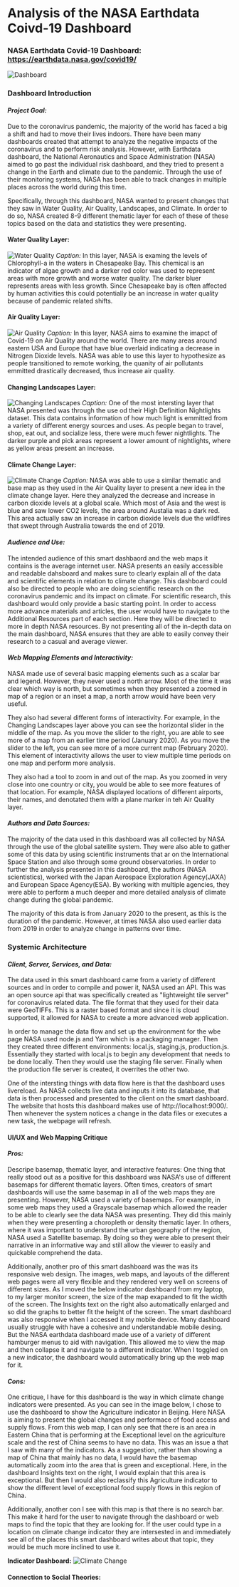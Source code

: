 # Analysis of the NASA Earthdata Coivd-19 Dashboard
### **NASA Earthdata Covid-19 Dashboard:** https://earthdata.nasa.gov/covid19/

![Dashboard](https://github.com/dhritiy/458Final_Essay/blob/main/img/Intro%20Image.PNG?raw=true)

### **Dashboard Introduction**
#### ***Project Goal:***
Due to the coronavirus pandemic, the majority of the world has faced a big a shift and had to move their lives indoors. There have been many dashboards created that attempt to analyze the negative impacts of the coronavirus and to perform risk analysis. However, with Earthdata dashboard, the National Aeronautics and Space Administration (NASA) aimed to go past the individual risk dashboard, and they tried to present a change in the Earth and climate due to the pandemic. Through the use of their monitoring systems, NASA has been able to track changes in multiple places across the world during this time.

Specifically, through this dashboard, NASA wanted to present changes that they saw in Water Quality, Air Quality, Landscapes, and Climate. In order to do so, NASA created 8-9 different thematic layer for each of these of these topics based on the data and statistics they were presenting.

#### **Water Quality Layer:**
![Water Quality](https://github.com/dhritiy/458Final_Essay/blob/main/img/Water%20Quality.PNG?raw=true)
*Caption:* In this layer, NASA is examing the levels of Chlorophyll-a in the waters in Chesapeake Bay. This chemical is an indicator of algae growth and a darker red color was used to represent areas with more growth and worse water quality. The darker bluer represents areas with less growth.  Since Chesapeake bay is often affected by human activities this could potentially be an increase in water quality because of pandemic related shifts.

#### **Air Quality Layer:**
![Air Quality](https://github.com/dhritiy/458Final_Essay/blob/main/img/Air%20Quality.PNG?raw=true)
*Caption:* In this layer, NASA aims to examine the imapct of Covid-19 on Air Quality around the world. There are many areas around eastern USA and Europe that have blue overlaid indicating a decrease in Nitrogen Dioxide levels. NASA was able to use this layer to hypothesize as people transitioned to remote working, the quanity of air pollutants emmitted drastically decreased, thus increase air quality.


#### **Changing Landscapes Layer:**
![Changing Landscapes](https://github.com/dhritiy/458Final_Essay/blob/main/img/Changing%20Land%20Scapes.PNG?raw=true)
*Caption:* One of the most intersting layer that NASA presented was through the use od their High Definition Nightlights dataset. This data contains information of how much light is emmitted from a variety of different energy sources and uses. As people began to travel, shop, eat out, and socialize less, there were much fewer nightlights. The darker purple and pick areas represent a lower amount of nightlights, where as yellow areas present an increase.


#### **Climate Change Layer:**
![Climate Change](https://github.com/dhritiy/458Final_Essay/blob/main/img/Climate%20Change.PNG?raw=true)
*Caption:* NASA was able to use a similar thematic and base map as they used in the Air Quality layer to present a new idea in the climate change layer. Here they analyzed the decrease and increase in carbon dioxide levels at a global scale. Which most of Asia and the west is blue and saw lower CO2 levels, the area around Austalia was a dark red. This area actually saw an increase in carbon dioxide levels due the wildfires that swept through Australia towards the end of 2019.

#### ***Audience and Use:***
The intended audience of this smart dashbaord and the web maps it contains is the average internet user. NASA presents an easily accessible and readable dahsboard and makes sure to clearly explain all of the data and scientific elements in relation to climate change. This dashboard could also be directed to people who are doing scientific research on the coronavirus pandemic and its impact on climate. For scientific research, this dashboard would only provide a basic starting point. In order to access more advance materials and articles, the user would have to navigate to the Additional Resources part of each section. Here they will be directed to more in depth NASA resources. By not presenting all of the in-depth data on the main dashboard, NASA ensures that they are able to easily convey their research to a casual and average viewer.

#### ***Web Mapping Elements and Interactivity:***
NASA made use of several basic mapping elements such as a scalar bar and legend. However, they never used a north arrow. Most of the time it was clear which way is north, but sometimes when they presented a zoomed in map of a region or an inset a map, a north arrow would have been very useful.

They also had several different forms of interactivity. For example, in the Changing Landscapes layer above you can see the horizontal slider in the middle of the map. As you move the slider to the right, you are able to see more of a map from an earlier time period (January 2020). As you move the slider to the left, you can see more of a more current map (February 2020). This element of interactivity allows the user to view multiple time periods on one map and perform more analysis.

They also had a tool to zoom in and out of the map. As you zoomed in very close into one country or city, you would be able to see more features of that location. For example, NASA displayed locations of different airports, their names, and denotated them with a plane marker in teh Air Quality layer.

#### ***Authors and Data Sources:***
The majority of the data used in this dashboard was all collected by NASA through the use of the global satellite system. They were also able to gather some of this data by using scientific instruments that ar on the International Space Station and also through some ground observatories. In order to further the analysis presented in this dashboard, the authors (NASA scientistics), worked with the Japan Aerospace Exploration Agency(JAXA) and European Space Agency(ESA). By working with multiple agencies, they were able to perform a much deeper and more detailed analysis of climate change during the global pandemic.

The majority of this data is from January 2020 to the present, as this is the duration of the pandemic. However, at times NASA also used earlier data from 2019 in order to analyze change in patterns over time.



### **Systemic Architecture**
#### ***Client, Server, Services, and Data:***
The data used in this smart dashboard came from a variety of different sources and in order to compile and power it, NASA used an API. This was an open source api that was specifically created as "lightweight tile server" for coronavirus related data. The file format that they used for their data were GeoTIFFs. This is a raster based format and since it is cloud supported, it allowed for NASA to create a more advanced web application.

In order to manage the data flow and set up the environment for the wbe page NASA used node.js and Yarn which is a packaging manager. Then they created three different environments: local.js, staging.js, production.js. Essentially they started with local.js to begin any development that needs to be done locally. Then they would use the staging file server. Finally when the production file server is created, it overrites the other two.

One of the intersting things with data flow here is that the dashboard uses livereload. As NASA collects live data and inputs it into its database, that data is then processed and presented to the client on the smart dashboard. The website that hosts this dashboard makes use of http://localhost:9000/. Then whenever the system notices a change in the data files or executes a new task, the webpage will refresh.


#### **UI/UX and Web Mapping Critique**
#### ***Pros:***
Descripe basemap, thematic layer, and interactive features:
One thing that really stood out as a positive for this dashboard was NASA's use of different basemaps for different thematic layers. Often times, creators of smart dashboards will use the same basemap in all of the web maps they are presenting. However, NASA used a variety of basemaps. For example, in some web maps they used a Grayscale basemap which allowed the reader to be able to clearly see the data NASA was presenting. They did this mainly when they were presenting a choropleth or density thematic layer. In others, where it was important to understand the urban geography of the region, NASA used a Satellite basemap. By doing so they were able to present their narrative in an informative way and still allow the viewer to easily and quickable comprehend the data.

Additionally, another pro of this smart dashboard was the was its responsive web design. The images, web maps, and layouts of the different web pages were all very flexible and they rendered very well on screens of different sizes. As I moved the below indicator dashboard from my laptop, to my larger monitor screen, the size of the map exapanded to fit the width of the screen. The Insights text on the right also automatically enlarged and so did the graphs to better fit the height of the screen. The smart dashboard was also responsive when I accessed it my mobile device. Many dashboard usually struggle with have a cohesive and understandable mobile desing. But the NASA earthdata dashboard made use of a variety of different hamburger menus to aid with navigation. This allowed me to view the map and then collapse it and navigate to a different indicator. When I toggled on a new indicator, the dashboard would automatically bring up the web map for it.

#### ***Cons:***
One critique, I have for this dashboard is the way in which climate change indicators were presented. As you can see in the image below, I chose to use the dashboard to show the Agriculture indicator in Beijing. Here NASA is aiming to present the global changes and performace of food access and supply flows. From this web map, I can only see that there is an area in Eastern China that is performing at the Exceptional level on the agriculture scale and the rest of China seems to have no data. This was an issue a that I saw with many of the indicators. As a suggestion, rather than showing a map of China that mainly has no data, I would have the basemap automatically zoom into the area that is green and exceptional. Here, in the dashboard Insights text on the right, I would explain that this area is exceptional. But then I would also reclassify this Agriculture indicator to show the different level of exceptional food supply flows in this region of China.

Additionally, another con I see with this map is that there is no search bar. This make it hard for the user to navigate through the dashboard or web maps to find the topic that they are looking for. If the user could type in a location on climate change indicator they are intersested in and immediately see all of the places this smart dashboard writes about that topic, they would be much more inclined to use it.

**Indicator Dashboard:**
![Climate Change](https://github.com/dhritiy/458Final_Essay/blob/main/img/Critique.PNG?raw=true)

#### **Connection to Social Theories:**
